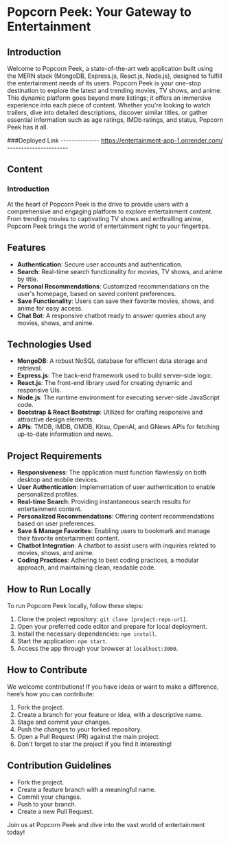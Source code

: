 # Popcorn Peek: Your Gateway to Entertainment

## Introduction
Welcome to Popcorn Peek, a state-of-the-art web application built using the MERN stack (MongoDB, Express.js, React.js, Node.js), designed to fulfill the entertainment needs of its users. Popcorn Peek is your one-stop destination to explore the latest and trending movies, TV shows, and anime. This dynamic platform goes beyond mere listings; it offers an immersive experience into each piece of content. Whether you're looking to watch trailers, dive into detailed descriptions, discover similar titles, or gather essential information such as age ratings, IMDb ratings, and status, Popcorn Peek has it all.

###Deployed Link
   --------------             https://entertainment-app-1.onrender.com/           ----------------------

## Content

### Introduction
At the heart of Popcorn Peek is the drive to provide users with a comprehensive and engaging platform to explore entertainment content. From trending movies to captivating TV shows and enthralling anime, Popcorn Peek brings the world of entertainment right to your fingertips.

## Features
- **Authentication**: Secure user accounts and authentication.
- **Search**: Real-time search functionality for movies, TV shows, and anime by title.
- **Personal Recommendations**: Customized recommendations on the user's homepage, based on saved content preferences.
- **Save Functionality**: Users can save their favorite movies, shows, and anime for easy access.
- **Chat Bot**: A responsive chatbot ready to answer queries about any movies, shows, and anime.

## Technologies Used
- **MongoDB**: A robust NoSQL database for efficient data storage and retrieval.
- **Express.js**: The back-end framework used to build server-side logic.
- **React.js**: The front-end library used for creating dynamic and responsive UIs.
- **Node.js**: The runtime environment for executing server-side JavaScript code.
- **Bootstrap & React Bootstrap**: Utilized for crafting responsive and attractive design elements.
- **APIs**: TMDB, IMDB, OMDB, Kitsu, OpenAI, and GNews APIs for fetching up-to-date information and news.

## Project Requirements
- **Responsiveness**: The application must function flawlessly on both desktop and mobile devices.
- **User Authentication**: Implementation of user authentication to enable personalized profiles.
- **Real-time Search**: Providing instantaneous search results for entertainment content.
- **Personalized Recommendations**: Offering content recommendations based on user preferences.
- **Save & Manage Favorites**: Enabling users to bookmark and manage their favorite entertainment content.
- **Chatbot Integration**: A chatbot to assist users with inquiries related to movies, shows, and anime.
- **Coding Practices**: Adhering to best coding practices, a modular approach, and maintaining clean, readable code.

## How to Run Locally
To run Popcorn Peek locally, follow these steps:
1. Clone the project repository: `git clone [project-repo-url]`.
2. Open your preferred code editor and prepare for local deployment.
3. Install the necessary dependencies: `npm install`.
4. Start the application: `npm start`.
5. Access the app through your browser at `localhost:3000`.

## How to Contribute
We welcome contributions! If you have ideas or want to make a difference, here’s how you can contribute:
1. Fork the project.
2. Create a branch for your feature or idea, with a descriptive name.
3. Stage and commit your changes.
4. Push the changes to your forked repository.
5. Open a Pull Request (PR) against the main project.
6. Don't forget to star the project if you find it interesting!

## Contribution Guidelines
- Fork the project.
- Create a feature branch with a meaningful name.
- Commit your changes.
- Push to your branch.
- Create a new Pull Request.

Join us at Popcorn Peek and dive into the vast world of entertainment today!
